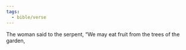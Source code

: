 ```yaml
---
tags:
  - bible/verse
---
```

The woman said to the serpent, “We may eat fruit from the trees of the garden,
